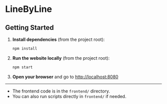 # LineByLine

## Getting Started

1. **Install dependencies** (from the project root):
   ```sh
   npm install
   ```

2. **Run the website locally** (from the project root):
   ```sh
   npm start
   ```

3. **Open your browser** and go to [http://localhost:8080](http://localhost:8080)

---

- The frontend code is in the `frontend/` directory.
- You can also run scripts directly in `frontend/` if needed.